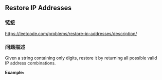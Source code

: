 ## Restore IP Addresses  
### 链接  
https://leetcode.com/problems/restore-ip-addresses/description/  
### 问题描述
Given a string containing only digits, restore it by returning all possible valid IP address combinations.

**Example:**
